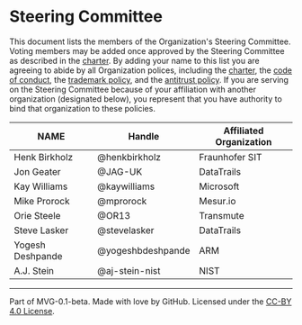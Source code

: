 # Steering Committee

This document lists the members of the Organization's Steering Committee. Voting members may be added once approved by the Steering Committee as described in the [charter](./CHARTER.md). By adding your name to this list you are agreeing to abide by all Organization polices, including the [charter](./CHARTER.md), the [code of conduct](./CODE-OF-CONDUCT.md), the [trademark policy](./TRADEMARKS.md), and the [antitrust policy](./ANTITRUST.md). If you are serving on the Steering Committee because of your affiliation with another organization (designated below), you represent that you have authority to bind that organization to these policies.

| **NAME** | **Handle** | **Affiliated Organization** |
| --- | --- | --- |
|  Henk Birkholz   | @henkbirkholz     | Fraunhofer SIT |
| Jon Geater       | @JAG-UK           | DataTrails          |
| Kay Williams     | @kaywilliams      | Microsoft      |
| Mike Prorock     | @mprorock         | Mesur.io       |
| Orie Steele      | @OR13             | Transmute      |
| Steve Lasker     | @stevelasker      | DataTrails          |
| Yogesh Deshpande | @yogeshbdeshpande | ARM            |
| A.J. Stein       | @aj-stein-nist    | NIST |

---
Part of MVG-0.1-beta.
Made with love by GitHub. Licensed under the [CC-BY 4.0 License](https://creativecommons.org/licenses/by-sa/4.0/).
